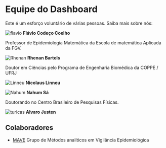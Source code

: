 # Equipe do Dashboard
Este é um esforço voluntário de várias pessoas. Saiba mais sobre nós:

![flavio](https://www.gravatar.com/avatar/a9a76b717433d7c5cc5977c7025b2cee) 
 **Flávio Codeço Coelho**
 
Professor de Epidemiologia Matemática da Escola de matemática Aplicada da FGV.

![Rhenan](https://www.gravatar.com/avatar/c60dce2dd00ef6ca8cc549c630c78465)
**Rhenan Bartels** 

Doutor em Ciências pelo Programa de Engenharia Biomédica da COPPE / UFRJ

![Linneu](https://www.gravatar.com/avatar/)
**Nicolaus Linneu** 

![Nahum](https://s.gravatar.com/avatar/67b5ec10d65881513332fb437c8b7bf9)
**Nahum Sá** 

Doutorando no Centro Brasileiro de Pesquisas Físicas.

![turicas](https://www.gravatar.com/avatar/2139983a9baaabded6905b2970a036cb)
**Alvaro Justen**

## Colaboradores

* [MAVE](https://covid-19.procc.fiocruz.br) Grupo de Métodos analíticos em Vigilância Epidemiológica
